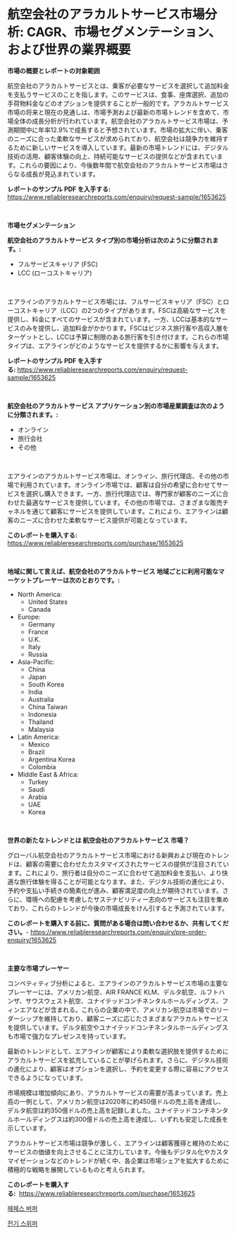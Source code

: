 <p><h1>航空会社のアラカルトサービス市場分析: CAGR、市場セグメンテーション、および世界の業界概要</h1></p><p><strong>市場の概要とレポートの対象範囲</strong></p>
<p><p>航空会社のアラカルトサービスとは、乗客が必要なサービスを選択して追加料金を支払うサービスのことを指します。このサービスは、食事、座席選択、追加の手荷物料金などのオプションを提供することが一般的です。アラカルトサービス市場の将来と現在の見通しは、市場予測および最新の市場トレンドを含めて、市場全体の成長分析が行われています。航空会社のアラカルトサービス市場は、予測期間中に年率12.9%で成長すると予想されています。市場の拡大に伴い、乗客のニーズに合った柔軟なサービスが求められており、航空会社は競争力を維持するために新しいサービスを導入しています。最新の市場トレンドには、デジタル技術の活用、顧客体験の向上、持続可能なサービスの提供などが含まれています。これらの要因により、今後数年間で航空会社のアラカルトサービス市場はさらなる成長が見込まれています。</p></p>
<p><strong>レポートのサンプル PDF を入手する:</strong> <a href="https://www.reliableresearchreports.com/enquiry/request-sample/1653625">https://www.reliableresearchreports.com/enquiry/request-sample/1653625</a></p>
<p>&nbsp;</p>
<p><strong>市場セグメンテーション</strong></p>
<p><strong>航空会社のアラカルトサービス タイプ別の市場分析は次のように分類されます。:</strong></p>
<p><ul><li>フルサービスキャリア (FSC)</li><li>LCC (ローコストキャリア)</li></ul></p>
<p>&nbsp;</p>
<p><p>エアラインのアラカルトサービス市場には、フルサービスキャリア（FSC）とローコストキャリア（LCC）の2つのタイプがあります。FSCは高級なサービスを提供し、料金にすべてのサービスが含まれています。一方、LCCは基本的なサービスのみを提供し、追加料金がかかります。FSCはビジネス旅行客や高収入層をターゲットとし、LCCは予算に制限のある旅行客を引き付けます。これらの市場タイプは、エアラインがどのようなサービスを提供するかに影響を与えます。</p></p>
<p><strong>レポートのサンプル PDF を入手する:</strong>&nbsp;<a href="https://www.reliableresearchreports.com/enquiry/request-sample/1653625">https://www.reliableresearchreports.com/enquiry/request-sample/1653625</a></p>
<p>&nbsp;</p>
<p><strong> 航空会社のアラカルトサービス アプリケーション別の市場産業調査は次のように分類されます。:</strong></p>
<p><ul><li>オンライン</li><li>旅行会社</li><li>その他</li></ul></p>
<p>&nbsp;</p>
<p><p>エアラインのアラカルトサービス市場は、オンライン、旅行代理店、その他の市場で利用されています。オンライン市場では、顧客は自分の希望に合わせてサービスを選択し購入できます。一方、旅行代理店では、専門家が顧客のニーズに合わせた最適なサービスを提供しています。その他の市場では、さまざまな販売チャネルを通じて顧客にサービスを提供しています。これにより、エアラインは顧客のニーズに合わせた柔軟なサービス提供が可能となっています。</p></p>
<p><strong>このレポートを購入する:</strong>&nbsp; <a href="https://www.reliableresearchreports.com/purchase/1653625">https://www.reliableresearchreports.com/purchase/1653625</a></p>
<p>&nbsp;</p>
<p><strong>地域に関して言えば、航空会社のアラカルトサービス 地域ごとに利用可能なマーケットプレーヤーは次のとおりです。:</strong></p>
<p><ul>
    <li>
        North America:
        <ul>
            <li>United States</li>
            <li>Canada</li>
        </ul>
    </li>
    <li>
        Europe:
        <ul>
            <li>Germany</li>
            <li>France</li>
            <li>U.K.</li>
            <li>Italy</li>
            <li>Russia</li>
        </ul>
    </li>
    <li>
        Asia-Pacific:
        <ul>
            <li>China</li>
            <li>Japan</li>
            <li>South Korea</li>
            <li>India</li>
            <li>Australia</li>
            <li>China Taiwan</li>
            <li>Indonesia</li>
            <li>Thailand</li>
            <li>Malaysia</li>
        </ul>
    </li>
    <li>
        Latin America:
        <ul>
            <li>Mexico</li>
            <li>Brazil</li>
            <li>Argentina Korea</li>
            <li>Colombia</li>
        </ul>
    </li>
    <li>
        Middle East & Africa:
        <ul>
            <li>Turkey</li>
            <li>Saudi</li>
            <li>Arabia</li>
            <li>UAE</li>
            <li>Korea</li>
        </ul>
    </li>
    </ul></p>
<p>&nbsp;</p>
<p><strong>世界の新たなトレンドとは 航空会社のアラカルトサービス 市場？</strong></p>
<p><p>グローバル航空会社のアラカルトサービス市場における新興および現在のトレンドは、顧客の需要に合わせたカスタマイズされたサービスの提供が注目されています。これにより、旅行者は自分のニーズに合わせて追加料金を支払い、より快適な旅行体験を得ることが可能となります。また、デジタル技術の進化により、予約や支払い手続きの簡素化が進み、顧客満足度の向上が期待されています。さらに、環境への配慮を考慮したサステナビリティー志向のサービスも注目を集めており、これらのトレンドが今後の市場成長をけん引すると予測されています。</p></p>
<p><strong>このレポートを購入する前に、質問がある場合は問い合わせるか、共有してください。</strong>- <a href="https://www.reliableresearchreports.com/enquiry/pre-order-enquiry/1653625">https://www.reliableresearchreports.com/enquiry/pre-order-enquiry/1653625</a></p>
<p>&nbsp;</p>
<p><strong>主要な市場プレーヤー</strong></p>
<p><p>コンペティティブ分析によると、エアラインのアラカルトサービス市場の主要なプレーヤーには、アメリカン航空、AIR FRANCE KLM、デルタ航空、ルフトハンザ、サウスウェスト航空、ユナイテッドコンチネンタルホールディングス、フィンエアなどが含まれる。これらの企業の中で、アメリカン航空は市場でのリーダーシップを維持しており、顧客ニーズに応じたさまざまなアラカルトサービスを提供しています。デルタ航空やユナイテッドコンチネンタルホールディングスも市場で強力なプレゼンスを持っています。</p><p>最新のトレンドとして、エアラインが顧客により柔軟な選択肢を提供するためにアラカルトサービスを拡充していることが挙げられます。さらに、デジタル技術の進化により、顧客はオプションを選択し、予約を変更する際に容易にアクセスできるようになっています。</p><p>市場規模は増加傾向にあり、アラカルトサービスの需要が高まっています。売上高の一例として、アメリカン航空は2020年に約450億ドルの売上高を達成し、デルタ航空は約350億ドルの売上高を記録しました。ユナイテッドコンチネンタルホールディングスは約300億ドルの売上高を達成し、いずれも安定した成長を示しています。</p><p>アラカルトサービス市場は競争が激しく、エアラインは顧客獲得と維持のためにサービスの価値を向上させることに注力しています。今後もデジタル化やカスタマイゼーションなどのトレンドが続く中、各企業は市場シェアを拡大するために積極的な戦略を展開しているものと考えられます。</p></p>
<p><strong>このレポートを購入する:</strong>&nbsp;&nbsp;<a href="https://www.reliableresearchreports.com/purchase/1653625">https://www.reliableresearchreports.com/purchase/1653625</a></p>
<p><p><a href="https://medium.com/@munchkin678568/hepes-%EB%B2%84%ED%8D%BC-%EC%8B%9C%EC%9E%A5-%EC%84%B1%EA%B3%B5%EC%A0%81%EC%9D%B8-%EB%B9%84%EC%A6%88%EB%8B%88%EC%8A%A4-%EC%A0%84%EB%9E%B5-%EC%98%88%EC%B8%A1%EC%9D%84-%EC%9C%84%ED%95%9C-%EC%97%B4%EC%87%A0-2031%EB%85%84%EA%B9%8C%EC%A7%80-70ca5112b02e">헤페스 버퍼</a></p><p><a href="https://medium.com/@koleledner/%EC%A0%84%EA%B8%B0-%EC%93%B0%EB%A0%88%EA%B8%B0%ED%86%B5-%EC%8B%9C%EC%9E%A5-%EB%B6%84%EC%84%9D-%EA%B7%B8-%ED%96%A5%ED%9B%84-%EC%97%B0%ED%8F%89%EA%B7%A0-%EC%84%B1%EC%9E%A5%EB%A5%A0-cagr-%EC%8B%9C%EC%9E%A5-%EC%84%B8%EB%B6%84%ED%99%94-%EB%B0%8F-%EA%B8%80%EB%A1%9C%EB%B2%8C-%EC%82%B0%EC%97%85-%EA%B0%9C%EC%9A%94-c02390284bbc">전기 스위퍼</a></p></p>